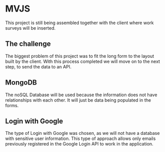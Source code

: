 # MVJS
This project is still being assembled together with the client where work surveys will be inserted.

## The challenge
The biggest problem of this project was to fit the long form to the layout built by the client.
With this process completed we will move on to the next step, to send the data to an API.

## MongoDB
The noSQL Database will be used because the information does not have relationships with each other. It will just be data being populated in the forms.

## Login with Google
The type of Login with Google was chosen, as we will not have a database with sensitive user information.
This type of approach allows only emails previously registered in the Google Login API to work in the application.




